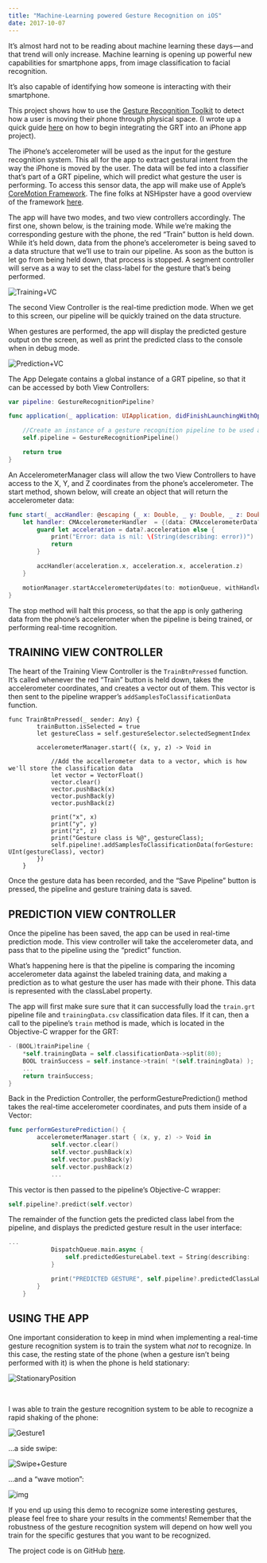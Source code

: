 ```yaml
---
title: "Machine-Learning powered Gesture Recognition on iOS"
date: 2017-10-07
---
```


It’s almost hard not to be reading about machine learning these days — and that trend will only increase. Machine learning is opening up powerful new capabilities for smartphone apps, from image classification to facial recognition. 

It’s also capable of identifying how someone is interacting with their smartphone.

This project shows how to use the [Gesture Recognition Toolkit](https://github.com/nickgillian/grt) to detect how a user is moving their phone through physical space. (I wrote up a quick guide [here](https://medium.com/@narner/integrating-the-grt-into-an-iphone-app-part-one-1b12dc69c5bc) on how to begin integrating the GRT into an iPhone app project). 

The iPhone’s accelerometer will be used as the input for the gesture recognition system. This all for the app to extract gestural intent from the way the iPhone is moved by the user. The data will be fed into a classifier that’s part of a GRT pipeline, which will predict what gesture the user is performing. To access this sensor data, the app will make use of Apple’s [CoreMotion Framework](https://developer.apple.com/documentation/coremotion). The fine folks at NSHipster have a good overview of the framework [here](http://nshipster.com/cmdevicemotion/). 

The app will have two modes, and two view controllers accordingly. The first one, shown below, is the training mode. While we’re making the corresponding gesture with the phone, the red “Train” button is held down. While it’s held down, data from the phone’s accelerometer is being saved to a data structure that we’ll use to train our pipeline. As soon as the button is let go from being held down, that process is stopped. A segment controller will serve as a way to set the class-label for the gesture that’s being performed.



![Training+VC](/Users/nickarner/Documents/MyWebsite/static/blog_assets/2017/Training+VC.jpg)



The second View Controller is the real-time prediction mode. When we get to this screen, our pipeline will be quickly trained on the data structure. 

When gestures are performed, the app will display the predicted gesture output on the screen, as well as print the predicted class to the console when in debug mode. 

![Prediction+VC](/Users/nickarner/Documents/MyWebsite/static/blog_assets/2017/Prediction+VC.jpg)



The App Delegate contains a global instance of a GRT pipeline, so that it can be accessed by both View Controllers:

```swift
var pipeline: GestureRecognitionPipeline?

func application(_ application: UIApplication, didFinishLaunchingWithOptions launchOptions: [UIApplicationLaunchOptionsKey: Any]?) -> Bool {

    //Create an instance of a gesture recognition pipeline to be used as a global variable, accesible by both our training and prediction view controllers
    self.pipeline = GestureRecognitionPipeline()

    return true
}
```

An AccelerometerManager class will allow the two View Controllers to have access to the X, Y, and Z coordinates from the phone’s accelerometer. The start method, shown below, will create an object that will return the accelerometer data:

```swift
func start(_ accHandler: @escaping (_ x: Double, _ y: Double, _ z: Double) -> Void) {
    let handler: CMAccelerometerHandler  = {(data: CMAccelerometerData?, error: Error?) -> Void in
        guard let acceleration = data?.acceleration else {
            print("Error: data is nil: \(String(describing: error))")
            return
        }

        accHandler(acceleration.x, acceleration.x, acceleration.z)
    } 

    motionManager.startAccelerometerUpdates(to: motionQueue, withHandler: handler)
}
```

The stop method will halt this process, so that the app is only gathering data from the phone’s accelerometer when the pipeline is being trained, or performing real-time recognition. 

## TRAINING VIEW CONTROLLER

The heart of the Training View Controller is the `TrainBtnPressed` function. It’s called whenever the red “Train” button is held down, takes the accelerometer coordinates, and creates a vector out of them. This vector is then sent to the pipeline wrapper’s `addSamplesToClassificationData` function.

```
func TrainBtnPressed(_ sender: Any) {
        trainButton.isSelected = true
        let gestureClass = self.gestureSelector.selectedSegmentIndex

        accelerometerManager.start({ (x, y, z) -> Void in

            //Add the accellerometer data to a vector, which is how we'll store the classification data
            let vector = VectorFloat()
            vector.clear()
            vector.pushBack(x)
            vector.pushBack(y)
            vector.pushBack(z)

            print("x", x)
            print("y", y)
            print("z", z)
            print("Gesture class is %@", gestureClass);
            self.pipeline!.addSamplesToClassificationData(forGesture: UInt(gestureClass), vector)
        })
    }
```

Once the gesture data has been recorded, and the “Save Pipeline” button is pressed, the pipeline and gesture training data is saved.

## PREDICTION VIEW CONTROLLER  

Once the pipeline has been saved, the app can be used in real-time prediction mode. This view controller will take the accelerometer data, and pass that to the pipeline using the “predict” function.

What’s happening here is that the pipeline is comparing the incoming accelerometer data against the labeled training data, and making a prediction as to what gesture the user has made with their phone. This data is represented with the classLabel property.

The app will first make sure sure that it can successfully load the `train.grt` pipeline file and `trainingData.csv` classification data files. If it can, then a call to the pipeline’s `train` method is made, which is located in the Objective-C wrapper for the GRT:

```swift
- (BOOL)trainPipeline {
    *self.trainingData = self.classificationData->split(80);
    BOOL trainSuccess = self.instance->train( *(self.trainingData) );
    ...
    return trainSuccess;
}
```

Back in the Prediction Controller, the performGesturePrediction() method takes the real-time accelerometer coordinates, and puts them inside of a Vector:

```swift
func performGesturePrediction() {
        accelerometerManager.start { (x, y, z) -> Void in
            self.vector.clear()
            self.vector.pushBack(x)
            self.vector.pushBack(y)
            self.vector.pushBack(z)
            ...
```

This vector is then passed to the pipeline’s Objective-C wrapper:

```swift
self.pipeline?.predict(self.vector)
```

The remainder of the function gets the predicted class label from the pipeline, and displays the predicted gesture result in the user interface:

```swift
...
            DispatchQueue.main.async {
                self.predictedGestureLabel.text = String(describing:                 self.pipeline?.predictedClassLabel ?? 0)
            }

            print("PREDICTED GESTURE", self.pipeline?.predictedClassLabel ?? 0);
        }
    }
```



## USING THE APP 

One important consideration to keep in mind when implementing a real-time gesture recognition system is to train the system what *not* to recognize. In this case, the resting state of the phone (when a gesture isn’t being performed with it) is when the phone is held stationary:

![StationaryPosition](/Users/nickarner/Documents/MyWebsite/static/blog_assets/2017/StationaryPosition.jpg)

​	

I was able to train the gesture recognition system to be able to recognize a rapid shaking of the phone:			

![Gesture1](/Users/nickarner/Documents/MyWebsite/static/blog_assets/2017/Gesture1.gif)



…a side swipe:

![Swipe+Gesture](/Users/nickarner/Documents/MyWebsite/static/blog_assets/2017/Swipe+Gesture.gif)



…and a “wave motion”:

![img](https://static1.squarespace.com/static/52e0ac24e4b073428e07d275/t/59d8f95f197aea8dd9452b65/1507391879410/Wave+gesture?format=1500w)



If you end up using this demo to recognize some interesting gestures, please feel free to share your results in the comments! Remember that the robustness of the gesture recognition system will depend on how well you train for the specific gestures that you want to be recognized. 

The project code is on GitHub [here](https://github.com/narner/GRT-iOS-HelloWorld).